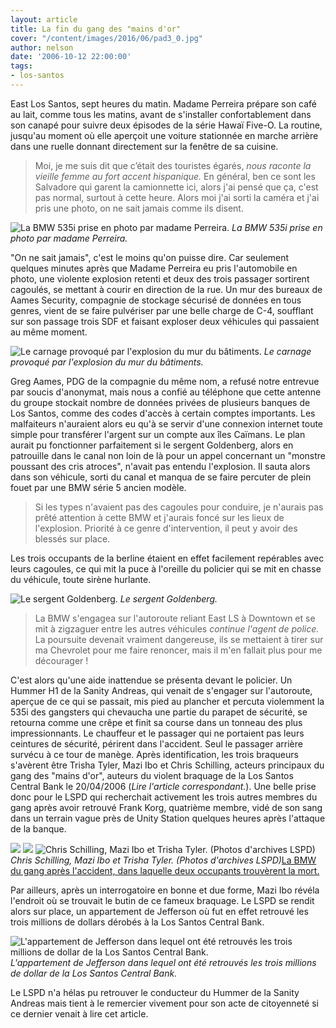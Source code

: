 ```yaml
---
layout: article
title: La fin du gang des "mains d'or"
cover: "/content/images/2016/06/pad3_0.jpg"
author: nelson
date: '2006-10-12 22:00:00'
tags:
- los-santos
---
```


East Los Santos, sept heures du matin. Madame Perreira prépare son café au lait, comme tous les matins, avant de s'installer confortablement dans son canapé pour suivre deux épisodes de la série Hawaï Five-O. La routine, jusqu'au moment où elle aperçoit une voiture stationnée en marche arrière dans une ruelle donnant directement sur la fenêtre de sa cuisine.

> Moi, je me suis dit que c’était des touristes égarés, _nous raconte la vieille femme au fort accent hispanique._ En général, ben ce sont les Salvadore qui garent la camionnette ici, alors j'ai pensé que ça, c'est pas normal, surtout à cette heure. Alors moi j'ai sorti la caméra et j'ai pris une photo, on ne sait jamais comme ils disent.

![La BMW 535i prise en photo par madame Perreira.](/content/images/2005/01/lacinq.jpg)
_La BMW 535i prise en photo par madame Perreira._

"On ne sait jamais", c'est le moins qu'on puisse dire. Car seulement quelques minutes après que Madame Perreira eu pris l'automobile en photo, une violente explosion retenti et deux des trois passager sortirent cagoulés, se mettant à courir en direction de la rue. Un mur des bureaux de Aames Security, compagnie de stockage sécurisé de données en tous genres, vient de se faire pulvériser par une belle charge de C-4, soufflant sur son passage trois SDF et faisant exploser deux véhicules qui passaient au même moment.

![Le carnage provoqué par l'explosion du mur du bâtiments.](/content/images/2005/01/boum1.jpg)
_Le carnage provoqué par l'explosion du mur du bâtiments._

Greg Aames, PDG de la compagnie du même nom, a refusé notre entrevue par soucis d'anonymat, mais nous a confié au téléphone que cette antenne du groupe stockait nombre de données privées de plusieurs banques de Los Santos, comme des codes d'accès à certain comptes importants. Les malfaiteurs n'auraient alors eu qu'à se servir d'une connexion internet toute simple pour transférer l'argent sur un compte aux îles Caïmans. Le plan aurait pu fonctionner parfaitement si le sergent Goldenberg, alors en patrouille dans le canal non loin de là pour un appel concernant un "monstre poussant des cris atroces", n'avait pas entendu l'explosion. Il sauta alors dans son véhicule, sorti du canal et manqua de se faire percuter de plein fouet par une BMW série 5 ancien modèle.

> Si les types n'avaient pas des cagoules pour conduire, je n'aurais pas prêté attention à cette BMW et j'aurais foncé sur les lieux de l'explosion. Priorité à ce genre d'intervention, il peut y avoir des blessés sur place.

Les trois occupants de la berline étaient en effet facilement repérables avec leurs cagoules, ce qui mit la puce à l'oreille du policier qui se mit en chasse du véhicule, toute sirène hurlante.

![Le sergent Goldenberg.](/content/images/2005/01/goldenberg.jpg)
_Le sergent Goldenberg._

> La BMW s'engagea sur l'autoroute reliant East LS à Downtown et se mit à zigzaguer entre les autres véhicules _continue l'agent de police._ La poursuite devenait vraiment dangereuse, ils se mettaient à tirer sur ma Chevrolet pour me faire renoncer, mais il m'en fallait plus pour me décourager !

C'est alors qu'une aide inattendue se présenta devant le policier. Un Hummer H1 de la Sanity Andreas, qui venait de s'engager sur l'autoroute, aperçue de ce qui se passait, mis pied au plancher et percuta violemment la 535i des gangsters qui chevaucha une partie du parapet de sécurité, se retourna comme une crêpe et finit sa course dans un tonneau des plus impressionnants. Le chauffeur et le passager qui ne portaient pas leurs ceintures de sécurité, périrent dans l'accident. Seul le passager arrière survécu à ce tour de manège. Après identification, les trois braqueurs s'avèrent être Trisha Tyler, Mazi Ibo et Chris Schilling, acteurs principaux du gang des "mains d'or", auteurs du violent braquage de la Los Santos Central Bank le 20/04/2006 (_Lire l'article correspondant._). Une belle prise donc pour le LSPD qui recherchait activement les trois autres membres du gang après avoir retrouvé Frank Korg, quatrième membre, vidé de son sang dans un terrain vague près de Unity Station quelques heures après l'attaque de la banque.

![](/content/images/2005/01/schilling.jpg)
![](/content/images/2005/01/ibo.jpg)
![Chris Schilling, Mazi Ibo et Trisha Tyler. (Photos d'archives LSPD)](/content/images/2005/01/tyler.jpg)
_Chris Schilling, Mazi Ibo et Trisha Tyler. (Photos d'archives LSPD)_[La BMW du gang après l'accident, dans laquelle deux occupants trouvèrent la mort.](/content/images/2005/01/crash5.jpg)

Par ailleurs, après un interrogatoire en bonne et due forme, Mazi Ibo révéla l'endroit où se trouvait le butin de ce fameux braquage. Le LSPD se rendit alors sur place, un appartement de Jefferson où fut en effet retrouvé les trois millions de dollars dérobés à la Los Santos Central Bank.

![L'appartement de Jefferson dans lequel ont été retrouvés les trois millions de dollar de la Los Santos Central Bank.](/content/images/2005/01/pad3.jpg)
_L'appartement de Jefferson dans lequel ont été retrouvés les trois millions de dollar de la Los Santos Central Bank._

Le LSPD n'a hélas pu retrouver le conducteur du Hummer de la Sanity Andreas mais tient à le remercier vivement pour son acte de citoyenneté si ce dernier venait à lire cet article.